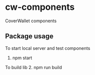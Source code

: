 # cw-components

CoverWallet components


## Package usage

To start local server and test components
1. npm start

To build lib
2. npm run build

